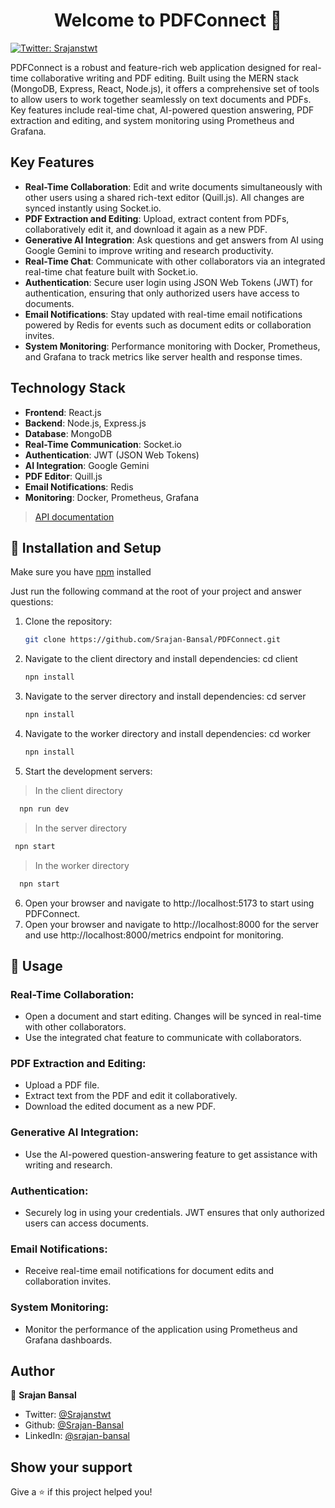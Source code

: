 <h1 align="center">Welcome to PDFConnect 👋</h1>
<p>
  <a href="https://twitter.com/Srajanstwt" target="_blank">
    <img alt="Twitter: Srajanstwt" src="https://img.shields.io/twitter/follow/Srajanstwt.svg?style=social" />
  </a>
</p>

PDFConnect is a robust and feature-rich web application designed for real-time collaborative writing and PDF editing. Built using the MERN stack (MongoDB, Express, React, Node.js), it offers a comprehensive set of tools to allow users to work together seamlessly on text documents and PDFs. Key features include real-time chat, AI-powered question answering, PDF extraction and editing, and system monitoring using Prometheus and Grafana.

## Key Features

- **Real-Time Collaboration**: Edit and write documents simultaneously with other users using a shared rich-text editor (Quill.js). All changes are synced instantly using Socket.io.
- **PDF Extraction and Editing**: Upload, extract content from PDFs, collaboratively edit it, and download it again as a new PDF.
- **Generative AI Integration**: Ask questions and get answers from AI using Google Gemini to improve writing and research productivity.
- **Real-Time Chat**: Communicate with other collaborators via an integrated real-time chat feature built with Socket.io.
- **Authentication**: Secure user login using JSON Web Tokens (JWT) for authentication, ensuring that only authorized users have access to documents.
- **Email Notifications**: Stay updated with real-time email notifications powered by Redis for events such as document edits or collaboration invites.
- **System Monitoring**: Performance monitoring with Docker, Prometheus, and Grafana to track metrics like server health and response times.

## Technology Stack

- **Frontend**: React.js
- **Backend**: Node.js, Express.js
- **Database**: MongoDB
- **Real-Time Communication**: Socket.io
- **Authentication**: JWT (JSON Web Tokens)
- **AI Integration**: Google Gemini
- **PDF Editor**: Quill.js
- **Email Notifications**: Redis
- **Monitoring**: Docker, Prometheus, Grafana

> [API documentation](https://documenter.getpostman.com/view/34607742/2sA3duHDw5)

## 🚀 Installation and Setup

Make sure you have [npm](https://www.npmjs.com/package/npm) installed

Just run the following command at the root of your project and answer questions: <br />

1. Clone the repository:
   ```sh
   git clone https://github.com/Srajan-Bansal/PDFConnect.git

2. Navigate to the client directory and install dependencies:
    cd client
    ```sh
    npn install
    ```

3. Navigate to the server directory and install dependencies:
    cd server
    ```sh
    npn install
    ```

4. Navigate to the worker directory and install dependencies:
    cd worker
    ```sh
    npn install
    ```

5. Start the development servers:
> In the client directory
  ```sh
    npn run dev
  ```

> In the server directory
   ```sh
    npn start
  ```
    
> In the worker directory
  ```sh
    npn start
   ```

6. Open your browser and navigate to http://localhost:5173 to start using PDFConnect.
7. Open your browser and navigate to http://localhost:8000 for the server and use http://localhost:8000/metrics endpoint for monitoring.


## 🚀 Usage

### Real-Time Collaboration:
- Open a document and start editing. Changes will be synced in real-time with other collaborators.
- Use the integrated chat feature to communicate with collaborators.

### PDF Extraction and Editing:
- Upload a PDF file.
- Extract text from the PDF and edit it collaboratively.
- Download the edited document as a new PDF.

### Generative AI Integration:
- Use the AI-powered question-answering feature to get assistance with writing and research.

### Authentication:
- Securely log in using your credentials. JWT ensures that only authorized users can access documents.

### Email Notifications:
- Receive real-time email notifications for document edits and collaboration invites.

### System Monitoring:
- Monitor the performance of the application using Prometheus and Grafana dashboards.



## Author

👤 **Srajan Bansal**

* Twitter: [@Srajanstwt](https://twitter.com/Srajanstwt)
* Github: [@Srajan-Bansal](https://github.com/Srajan-Bansal)
* LinkedIn: [@srajan-bansal](https://linkedin.com/in/srajan-bansal)

## Show your support

Give a ⭐️ if this project helped you!
